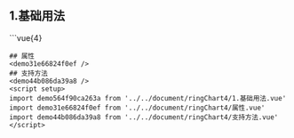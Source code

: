 ## 1.基础用法
<demo564f90ca263a />
```vue{4}
<template>
    <ring-chart-4 ref="chartRef" v-bind="chartOption"></ring-chart-4>
</template>

<script setup>
import { ref, onMounted } from 'vue';

const chartRef = ref();

const seriesData = [
    { value: 1048, name: '正常' },
    { value: 735, name: '故障' },
    { value: 580, name: '告警' },
    { value: 484, name: '离线' }
];
// 组合配置项
const chartOption = {
    seriesData
};

onMounted(() => chartRef.value.renderChart());
</script>
<style lang="scss" scoped>
.zrx-chart {
    height: 664px;
    background-color: rgb(3, 43, 68);
}
</style>
```
## 属性
<demo31e66824f0ef />
## 支持方法
<demo44b086da39a8 />
<script setup>
import demo564f90ca263a from '../../document/ringChart4/1.基础用法.vue'
import demo31e66824f0ef from '../../document/ringChart4/属性.vue'
import demo44b086da39a8 from '../../document/ringChart4/支持方法.vue'
</script>